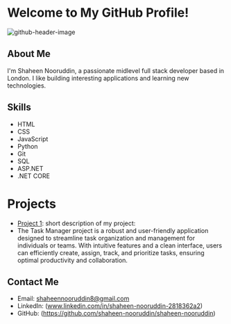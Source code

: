 # Welcome to My GitHub Profile!

![github-header-image](https://github.com/shaheen-nooruddin/shaheen-nooruddin/assets/160755432/b829485a-a27d-40fd-a9ec-4a7807323592)

## About Me
I'm Shaheen Nooruddin, a passionate midlevel full stack developer based in London. I like building interesting applications and learning new technologies.

## Skills
- HTML
- CSS
- JavaScript
- Python
- Git
- SQL
- ASP.NET
- .NET CORE

# Projects
- [Project 1](https://github.com/shaheen-nooruddin/finalCapstone): short description of my project:
- The Task Manager project is a robust and user-friendly application designed to streamline task organization and management for individuals or teams. With intuitive features and a clean interface, users can efficiently create, assign, track, and prioritize tasks, ensuring optimal productivity and collaboration.



## Contact Me
- Email: shaheennooruddin8@gmail.com
- LinkedIn: (www.linkedin.com/in/shaheen-nooruddin-2818362a2)
- GitHub:   (https://github.com/shaheen-nooruddin/shaheen-nooruddin)
  

